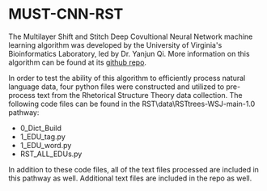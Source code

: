 # MUST-CNN-RST

The Multilayer Shift and Stitch Deep Covultional Neural Network machine learning algorithm was developed by the University of Virginia's Bioinformatics Laboratory, led by Dr. Yanjun Qi. More information on this algorithm can be found at its [github repo](https://github.com/DeepLearning4BioSeqText/Paper16-AAAI-MUST-CNN/tree/master).

In order to test the ability of this algorithm to efficiently process natural language data, four python files were constructed and utilized to pre-process text from the Rhetorical Structure Theory data collection. The following code files can be found in the RST\data\RSTtrees-WSJ-main-1.0 pathway:

- 0_Dict_Build
- 1_EDU_tag.py 
- 1_EDU_word.py 
- RST_ALL_EDUs.py

In addition to these code files, all of the text files processed are included in this pathway as well. Additional text files are included in the repo as well.
